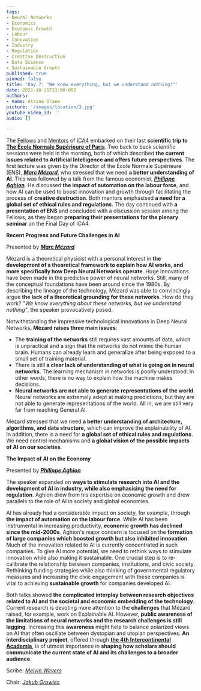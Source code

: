 ```yaml
---
tags:
- Neural Networks
- Economics
- Economic Growth
- Labour
- Innovation
- Industry
- Regulation
- Creative Destruction
- Data Science
- Sustainable Growth
published: true
pinned: false
title: 'Day 7: "We know everything, but we understand nothing!"'
date: 2021-10-25T23:00:00Z
authors:
- name: Atrina Oraee
picture: '/images/location/3.jpg'
youtube_video_id: ''
audio: []

---
```

The [Fellows](/fellows "Fellows") and [Mentors](/mentors "Mentors") of [ICA4](/about/concept "Concept") embarked on their last **scientific trip to** [**The École Normale Supérieure of Paris**](https://www.ens.psl.eu/en "ENS"). Two back to back scientific sessions were held in the morning, both of which described **the current issues related to Artificial Intelligence and offers future perspectives**. The first lecture was given by the Director of the École Normale Supérieure (ENS), [**_Marc Mézard_**](/mentors#mezard "Marc Mezard"), who stressed that we need **a better understanding of AI**. This was followed by a talk from the famous economist, [**_Philippe Aghion_**](/mentors#aghion "Philippe Aghion")_._ He discussed **the impact of automation on the labour force**, and how AI can be used to boost innovation and growth through facilitating the process of **creative destruction**. Both mentors emphasised **a need for a global set of ethical rules and regulations**. The day continued with **a presentation of ENS** and concluded with a discussion session among the Fellows, as they began **preparing their presentations for the plenary seminar** on the Final Day of ICA4.<!--more-->

**Recent Progress and Future Challenges in AI**

Presented by [**_Marc Mézard_**](/mentors#mezard "Marc Mezard")

Mézard is a theoretical physicist with a personal interest in **the development of a theoretical framework to explain how AI works, and more specifically how Deep Neural Networks operate**. Huge innovations have been made in the predictive power of neural networks. Still, many of the conceptual foundations have been around since the 1980s. By describing the lineage of the technology, Mézard was able to convincingly argue **the lack of a theoretical grounding for these networks**. How do they work? _"We know everything about these networks, but we understand nothing"_, the speaker provocatively posed.

Notwithstanding the impressive technological innovations in Deep Neural Networks, **Mézard raises three main issues**:

* The **training of the networks** still requires vast amounts of data, which is unpractical and a sign that the networks do not mimic the human brain. Humans can already learn and generalize after being exposed to a small set of training material.
* There is still **a clear lack of understanding of what is going on in neural networks**. The learning mechanism in networks is poorly understood. In other words, there is no way to explain how the machine makes decisions.
* **Neural networks are not able to generate representations of the world**. Neural networks are extremely adept at making predictions, but they are not able to generate representations of the world. All in, we are still very far from reaching General AI.

Mézard stressed that we need **a better understanding of architecture, algorithms, and data structure,** which can improve the explainability of AI. In addition, there is a need for **a global set of ethical rules and regulations**. We need control mechanisms and **a global vision of the possible impacts of AI on our societies**.

**The Impact of AI on the Economy**

Presented by [**_Philippe Aghion_**](/mentors#aghion "Philippe Aghion")

The speaker expanded on **ways to stimulate research into AI and the development of AI in industry, while also emphasising the need for regulation**. Aghion drew from his expertise on economic growth and drew parallels to the role of AI in society and global economies.

AI has already had a considerable impact on society, for example, through **the impact of automation on the labour force**. While AI has been instrumental in increasing productivity, **economic growth has declined since the mid-2000s**. Aghion's major concern is focused on the **formation of large companies which boosted growth but also inhibited innovation**. Much of the innovation related to AI is currently concentrated in such companies. To give AI more potential, we need to rethink ways to stimulate innovation while also making it sustainable. One crucial step is to re-calibrate the relationship between companies, institutions, and civic society. Rethinking funding strategies while also thinking of governmental regulatory measures and increasing the civic engagement with these companies is vital to achieving **sustainable growth** for companies developed AI.

Both talks showed **the complicated interplay between research objectives related to AI and the societal and economic embedding of the technology**. Current research is devoting more attention to the **challenges** that Mézard raised, for example, work on Explainable AI. However, **public awareness of the limitations of neural networks and the research challenges is still lagging**. Increasing this **awareness** might help to balance polarized views on AI that often oscillate between dystopian and utopian perspectives. **An interdisciplinary project**, offered through [**the 4th Intercontinental Academia**](/about/concept "Concept"), is of utmost importance in **shaping how scholars should communicate the current state of AI and its challenges to a broader audience**.

Scribe: [_Melvin Wevers_](/fellows#wevers "Melvin Wevers")

Chair: [_Jakub Growiec_](/fellows#growiec "Jakub Growiec")